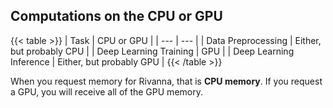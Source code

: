 ## Computations on the CPU or GPU
{{< table >}}
| Task  | CPU or GPU |
| ---   | --- |
| Data Preprocessing    | Either, but probably CPU |
| Deep Learning Training   | GPU |
| Deep Learning Inference  | Either, but probably GPU |
{{< /table >}}


When you request memory for Rivanna, that is __CPU memory__. If you request a GPU, you will receive all of the GPU memory.
